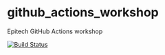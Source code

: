# github_actions_workshop
Epitech GitHub Actions workshop

[![Build Status](https://jenkins.pelletier.digital/buildStatus/icon?job=TestMouli)](https://jenkins.pelletier.digital/job/TestMouli/)
